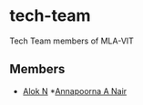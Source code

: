 # tech-team
Tech Team members of MLA-VIT

## Members

* [Alok N](https://github.com/mintbomb27)
*[Annapoorna A Nair](https://github.com/annapoornaanilnair)
